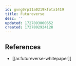 ```yaml
---
id: gvng0rp11a0219kfota1419
title: Futureverse
desc: ''
updated: 1727893000652
created: 1727892924128
---
```



## References

- [[ar.futureverse-whitepaper]]